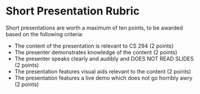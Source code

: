 # Short Presentation Rubric

Short presentations are worth a maximum of ten points, to be awarded based on the following criteria:

- The content of the presentation is relevant to CS 294 (2 points)
- The presenter demonstrates knowledge of the content (2 points)
- The presenter speaks clearly and audibly and DOES NOT READ SLIDES (2 points)
- The presentation features visual aids relevant to the content (2 points)
- The presentation features a live demo which does not go horribly awry (2 points)
